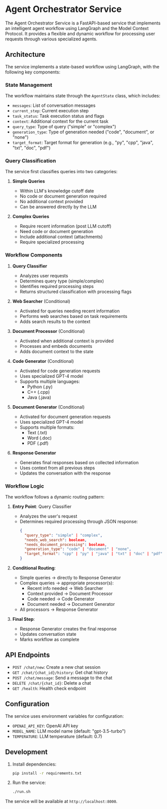 # Agent Orchestrator Service

The Agent Orchestrator Service is a FastAPI-based service that implements an intelligent agent workflow using LangGraph and the Model Context Protocol. It provides a flexible and dynamic workflow for processing user requests through various specialized agents.

## Architecture

The service implements a state-based workflow using LangGraph, with the following key components:

### State Management

The workflow maintains state through the `AgentState` class, which includes:
- `messages`: List of conversation messages
- `current_step`: Current execution step
- `task_status`: Task execution status and flags
- `context`: Additional context for the current task
- `query_type`: Type of query ("simple" or "complex")
- `generation_type`: Type of generation needed ("code", "document", or "none")
- `target_format`: Target format for generation (e.g., "py", "cpp", "java", "txt", "doc", "pdf")

### Query Classification

The service first classifies queries into two categories:

1. **Simple Queries**
   - Within LLM's knowledge cutoff date
   - No code or document generation required
   - No additional context provided
   - Can be answered directly by the LLM

2. **Complex Queries**
   - Require recent information (post LLM cutoff)
   - Need code or document generation
   - Include additional context (attachments)
   - Require specialized processing

### Workflow Components

1. **Query Classifier**
   - Analyzes user requests
   - Determines query type (simple/complex)
   - Identifies required processing steps
   - Returns structured classification with processing flags

2. **Web Searcher** (Conditional)
   - Activated for queries needing recent information
   - Performs web searches based on task requirements
   - Adds search results to the context

3. **Document Processor** (Conditional)
   - Activated when additional context is provided
   - Processes and embeds documents
   - Adds document context to the state

4. **Code Generator** (Conditional)
   - Activated for code generation requests
   - Uses specialized GPT-4 model
   - Supports multiple languages:
     - Python (.py)
     - C++ (.cpp)
     - Java (.java)

5. **Document Generator** (Conditional)
   - Activated for document generation requests
   - Uses specialized GPT-4 model
   - Supports multiple formats:
     - Text (.txt)
     - Word (.doc)
     - PDF (.pdf)

6. **Response Generator**
   - Generates final responses based on collected information
   - Uses context from all previous steps
   - Updates the conversation with the response

### Workflow Logic

The workflow follows a dynamic routing pattern:

1. **Entry Point**: Query Classifier
   - Analyzes the user's request
   - Determines required processing through JSON response:
     ```json
     {
       "query_type": "simple" | "complex",
       "needs_web_search": boolean,
       "needs_document_processing": boolean,
       "generation_type": "code" | "document" | "none",
       "target_format": "cpp" | "py" | "java" | "txt" | "doc" | "pdf" | "none"
     }
     ```

2. **Conditional Routing**:
   - Simple queries → directly to Response Generator
   - Complex queries → appropriate processor(s):
     - Recent info needed → Web Searcher
     - Context provided → Document Processor
     - Code needed → Code Generator
     - Document needed → Document Generator
   - All processors → Response Generator

3. **Final Step**:
   - Response Generator creates the final response
   - Updates conversation state
   - Marks workflow as complete

## API Endpoints

- `POST /chat/new`: Create a new chat session
- `GET /chat/{chat_id}/history`: Get chat history
- `POST /chat/message`: Send a message to the chat
- `DELETE /chat/{chat_id}`: Delete a chat
- `GET /health`: Health check endpoint

## Configuration

The service uses environment variables for configuration:
- `OPENAI_API_KEY`: OpenAI API key
- `MODEL_NAME`: LLM model name (default: "gpt-3.5-turbo")
- `TEMPERATURE`: LLM temperature (default: 0.7)

## Development

1. Install dependencies:
   ```bash
   pip install -r requirements.txt
   ```

2. Run the service:
   ```bash
   ./run.sh
   ```

The service will be available at `http://localhost:8000`. 